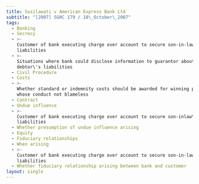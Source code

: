 ```yaml
---
title: Susilawati v American Express Bank Ltd
subtitle: "[2007] SGHC 179 / 18\_October\_2007"
tags:
  - Banking
  - Secrecy
  - >-
    Customer of bank executing charge over account to secure son-in-law\'s
    liabilities
  - >-
    Situations where bank could disclose information to guarantor about
    debtor\'s liabilities
  - Civil Procedure
  - Costs
  - >-
    Whether standard or indemnity costs should be awarded for winning party
    whose conduct not blameless
  - Contract
  - Undue influence
  - >-
    Customer of bank executing charge over account to secure son-inlaw\'s
    liabilities
  - Whether presumption of undue influence arising
  - Equity
  - Fiduciary relationships
  - When arising
  - >-
    Customer of bank executing charge over account to secure son-in-law\'s
    liabilities
  - Whether fiduciary relationship arising between bank and customer
layout: single
---
```


